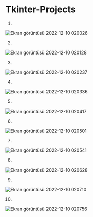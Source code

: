 # Tkinter-Projects

1.
![Ekran görüntüsü 2022-12-10 020026](https://user-images.githubusercontent.com/109466550/206809904-202b9582-93bb-44d6-823e-4329f8cfda21.png)

2.
![Ekran görüntüsü 2022-12-10 020128](https://user-images.githubusercontent.com/109466550/206809913-acca9948-855b-43ef-9d77-21e0a9b440cf.png)

3.
![Ekran görüntüsü 2022-12-10 020237](https://user-images.githubusercontent.com/109466550/206809926-1ace14b2-58ec-4b1f-932f-347d82560230.png)

4.
![Ekran görüntüsü 2022-12-10 020336](https://user-images.githubusercontent.com/109466550/206809939-32df7dcc-e415-4056-ad5c-9c29e0c7818b.png)

5.
![Ekran görüntüsü 2022-12-10 020417](https://user-images.githubusercontent.com/109466550/206809947-e55fd181-8e72-4b14-ae07-bfa5c449b8e8.png)

6.
![Ekran görüntüsü 2022-12-10 020501](https://user-images.githubusercontent.com/109466550/206809951-0a811b6e-c3ca-4b6f-a359-3ae7ce94ca07.png)

7.
![Ekran görüntüsü 2022-12-10 020541](https://user-images.githubusercontent.com/109466550/206809960-b75618bf-a2a5-463d-9a6c-8c5aac20dbdc.png)

8.
![Ekran görüntüsü 2022-12-10 020628](https://user-images.githubusercontent.com/109466550/206809973-f3110f9d-366e-4d86-a608-c7a18e6a5b62.png)

9.
![Ekran görüntüsü 2022-12-10 020710](https://user-images.githubusercontent.com/109466550/206809983-17131d2a-521c-4a8b-9077-4431d0cad2bd.png)

10.
![Ekran görüntüsü 2022-12-10 020756](https://user-images.githubusercontent.com/109466550/206809988-d3b825e9-f8b3-44fd-a19b-cca479a61450.png)
